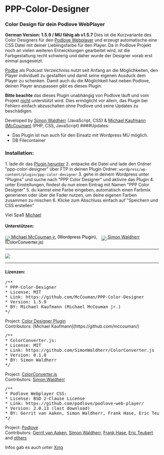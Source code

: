 PPP-Color-Designer
==================

<h3>Color Design für dein Podlove WebPlayer</h3>

**German Version: 1.5.9 / MU fähig ab v1.5.7**
Dies ist die Kurzvariante des Color Designers für den <a href="https://github.com/podlove/podlove-web-player/">Podlove Webplayer</a> und erzeugt automatische eine CSS Datei mit deiner Lieblingsfarbe für den Player. Da in Podlove Projekt noch an vielen weiteren Entwicklungen gearbeitet wird, 
ist die Farbgestaltung recht schwierig und daher wurde der Designer vorab erst einmal ausgesetzt.

<a href="http://podbe.wikibyte.org">Podbe</a> als Podcast Verzeichniss nutzt seit Anfang an die Möglichkeiten, den Player individuell zu gestallten und damit seine eigenen Ausduck dem Player zu schenken. 
Damit auch du die Möglichkeit hast neben Podlove, deinen Player anzupassen gibt es dieses Plugin. 

**Bitte beachte** das dieses Plugin unabhängig von Podlove läuft und vom Projekt <u>nicht</u> unterstützt wird. Dies ermöglicht vor allem, das Plugin bei Fehlern einfach abzuschalten ohne Podlove und seine Updates zu beschädigen.


Developed by <a href="https://github.com/SimonWaldherr">Simon Waldherr</a> (JavaScript, CSS) & <a href="https://github.com/McCouman/PPP-Color-Designer/">Michael Kaufmann (McCouman)</a> (PHP, CSS, JavaScript)
<update>
####Updates:
<ul>
<li>Das Plugin ist nun auch für den Einsatz mit Wordpress MU möglich.</li>
<li>DB Filecontainer</li>
</ul>
</update>

<h3>Installation:</h3>
1. lade dir das <a href="https://github.com/McCouman/PPP-Color-Designer/blob/master/ppp-color-designer.zip?raw=true">Plugin herunter</a>
2. entpacke die Datei und lade den Ordner "ppp-color-designer" über FTP in deinen Plugin Ordner:
<code>wordpress/wp-content/plugin/ppp-color-designer</code>
3. gehe in deinem Wordpress unter "Plugins" und suche nach "PPP Color Designer" und aktivire das Plugin
4. unter Einstellungen, findest du nun einen Eintrag mit Namen "PPP Color Designer"
5. du kannst eine Farbe eingeben, automatisch einen Farbmix generieren oder über die Fader nutzen, um deine eigenen Farben zusammen zu mischen
6. Klicke zum Abschluss einfach auf "Speichern und CSS erstellen"

Viel Spaß
<a href="https://github.com/McCouman/">Michael</a>

<h4>Unterstützen:</h4>

<a href="https://flattr.com/profile/mccouman"><img style="margin-bottom: -7px;" src="https://a248.e.akamai.net/camo.github.com/739a757846f69c1cc10163619eec008e871b591b/687474703a2f2f6170692e666c617474722e636f6d2f627574746f6e2f666c617474722d62616467652d6c617267652e706e67"> Michael McCouman jr.</a> <a style="text-decoration:none !important; color:#000 !important;" href="https://github.com/McCouman/">(Wordpress Plugin)</a>, <span style="padding-left:10px;"></span><a href="https://flattr.com/profile/SimonWaldherr"><img style="margin-bottom: -7px;" src="https://a248.e.akamai.net/camo.github.com/739a757846f69c1cc10163619eec008e871b591b/687474703a2f2f6170692e666c617474722e636f6d2f627574746f6e2f666c617474722d62616467652d6c617267652e706e67"> Simon Waldherr</a>  <a style="text-decoration:none !important; color:#000 !important;" href="https://github.com/SimonWaldherr/ColorConverter.js">(ColorConverter.js)</a>

<hr />
<img src="https://raw.github.com/McCouman/PPP-Color-Designer/master/ppp-color-designer/screenshot.png" />
<hr />

<h4>Lizenzen:</h4>
<pre>
/**
* PPP-Color-Designer
* License: MIT
* Link: https://github.com/McCouman/PPP-Color-Designer
* Version: 1.5.9
* BY: Michael Kaufmann (Michael McCouman jr.)
*/
</pre>
Project: <a href="https://github.com/McCouman/PPP-Color-Designer">Color Designer Plugin</a><br>
Contributors: [Michael Kaufmann](https://github.com/mccouman/)

<pre>
/**
* ColorConverter.js:
* License: MIT
* Link: https://github.com/SimonWaldherr/ColorConverter.js
* Version: 0.1.0
* BY: Simon Waldherr
*/
</pre>
Project: <a href="https://github.com/SimonWaldherr/ColorConverter.js">ColorConverter.js</a><br>
Contributors: [Simon Waldherr](https://github.com/simonwaldherr/)

<pre>
/**
* Podlove Webplayer CSS:
* License: BSD 2-Clause License
* Link: https://github.com/podlove/podlove-web-player/
* Version: 2.0.13 (last download)
* BY: Gerrit van Aaken, Simon Waldherr, Frank Hase, Eric Teubert & Andere
*/
</pre>
Project: <a href="https://github.com/podlove/podlove-web-player/blob/2.0.x/podlove-web-player/static/podlove-web-player.css">Podlove</a><br>
Contributors: [Gerrit van Aaken](https://github.com/gerritvanaaken/), [Simon Waldherr](https://github.com/simonwaldherr/), [Frank Hase](https://github.com/Kambfhase/), [Eric Teubert](https://github.com/eteubert/) and [others](https://github.com/podlove/podlove-web-player/contributors)


Infos gab es auch unter <a href="https://www.xing.com/net/prica6abcx/podcasting_trends/podcast-produktion-27121/farbe-fur-den-podlove-webplayer-44909018/">Xing</a>

